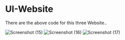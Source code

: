 # UI-Website

There are the above code for this three Website..



![Screenshot (15)](https://github.com/prajwal208/UI-Website/assets/76072862/82e58581-1224-4c6c-99a3-026589bea641)
![Screenshot (16)](https://github.com/prajwal208/UI-Website/assets/76072862/f0003e4a-16c6-4263-ac9a-558e85ca316e)
![Screenshot (17)](https://github.com/prajwal208/UI-Website/assets/76072862/096221e7-7a50-4bbb-a239-33505b189e4b)
